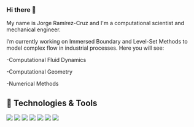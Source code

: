 ### Hi there 👋

My name is Jorge Ramírez-Cruz and I'm a computational scientist and mechanical engineer.

I’m currently working on Immersed Boundary and Level-Set Methods to model complex flow in industrial processes. Here you will see:

-Computational Fluid Dynamics

-Computational Geometry

-Numerical Methods

## 🔧 Technologies & Tools
![](https:///badge/OS-Linux-informational?style=flat&logo=linux&logoColor=white&color=success)
![](https://img.shields.io/badge/Code-C++-informational?style=flat&logo=c%2B%2B&logoColor=white&color=2bbc8a)
![](https://img.shields.io/badge/Code-Make-informational?style=flat&logo=cmake&logoColor=white&color=2bbc8a)
![](https://img.shields.io/badge/Shell-Bash-informational?style=flat&logo=gnu-bash&logoColor=white&color=2bbc8a)
![](https://img.shields.io/badge/Code-Cuda-informational?style=flat&logo=nvidia&logoColor=white&color=2bbc8a)
![](https://img.shields.io/badge/Code-Fortran-informational?style=flat&logo=fortran&logoColor=white&color=2bbc8a)
![](https://img.shields.io/badge/Editor-Vim-informational?style=flat&color=2bbc8a)


<!--
**jramirezcr/jramirezcr** is a ✨ _special_ ✨ repository because its `README.md` (this file) appears on your GitHub profile.

Here are some ideas to get you started:

- 🔭 I’m currently working on ...
- 🌱 I’m currently learning ...
- 👯 I’m looking to collaborate on ...
- 🤔 I’m looking for help with ...
- 💬 Ask me about ...
- 📫 How to reach me: ...
- 😄 Pronouns: ...
- ⚡ Fun fact: ...
-->
